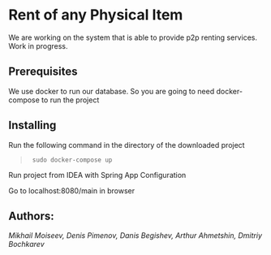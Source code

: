 # Rent of any Physical Item
We are working on the system that is able to provide p2p renting services. Work in progress.
## Prerequisites
We use docker to run our database. So you are going to need docker-compose to run the project
## Installing
Run the following command in the directory of the downloaded project
> ``` sudo docker-compose up```

Run project from IDEA with Spring App Configuration

Go to localhost:8080/main in browser
## Authors:
_Mikhail Moiseev, Denis Pimenov, Danis Begishev, Arthur Ahmetshin, Dmitriy Bochkarev_
